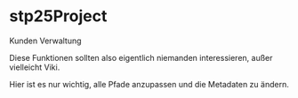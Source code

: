 # stp25Project

Kunden Verwaltung

Diese Funktionen sollten also eigentlich niemanden interessieren, außer vielleicht Viki.

Hier ist es nur wichtig, alle Pfade anzupassen und die Metadaten zu ändern.


